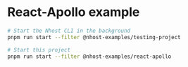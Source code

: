 # React-Apollo example

```sh
# Start the Nhost CLI in the background
pnpm run start --filter @nhost-examples/testing-project

# Start this project
pnpm run start --filter @nhost-examples/react-apollo
```
